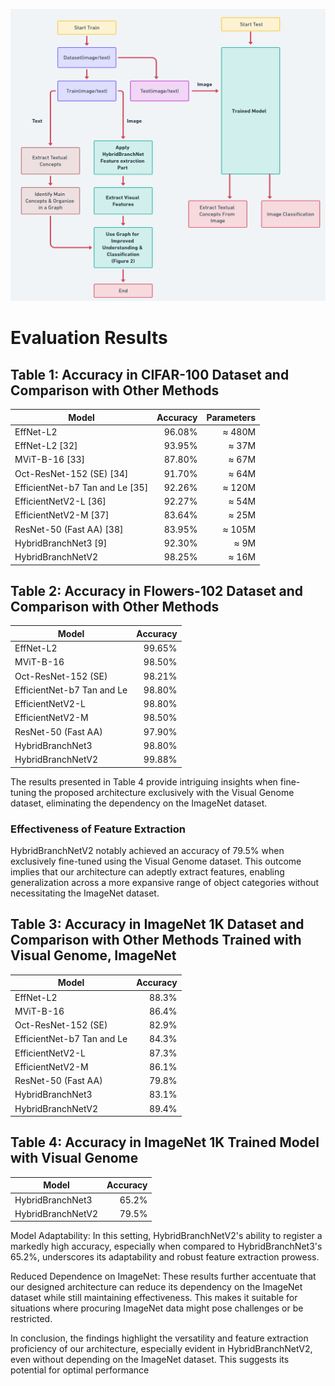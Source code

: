 ![Flowchart Description](Flowchart.png)



# Evaluation Results

## Table 1: Accuracy in CIFAR-100 Dataset and Comparison with Other Methods

| Model                               | Accuracy | Parameters |
|-------------------------------------|---------:|-----------:|
| EffNet-L2                           | 96.08%   | ≈ 480M     |
| EffNet-L2 [32]                      | 93.95%   | ≈ 37M      |
| MViT-B-16 [33]                      | 87.80%   | ≈ 67M      |
| Oct-ResNet-152 (SE) [34]            | 91.70%   | ≈ 64M      |
| EfficientNet-b7 Tan and Le [35]     | 92.26%   | ≈ 120M     |
| EfficientNetV2-L [36]               | 92.27%   | ≈ 54M      |
| EfficientNetV2-M [37]               | 83.64%   | ≈ 25M      |
| ResNet-50 (Fast AA) [38]            | 83.95%   | ≈ 105M     |
| HybridBranchNet3 [9]                | 92.30%   | ≈ 9M       |
| HybridBranchNetV2                   | 98.25%   | ≈ 16M      |

## Table 2: Accuracy in Flowers-102 Dataset and Comparison with Other Methods

| Model                               | Accuracy |
|-------------------------------------|---------:|
| EffNet-L2                           | 99.65%   |
| MViT-B-16                           | 98.50%   |
| Oct-ResNet-152 (SE)                 | 98.21%   |
| EfficientNet-b7 Tan and Le          | 98.80%   |
| EfficientNetV2-L                    | 98.80%   |
| EfficientNetV2-M                    | 98.50%   |
| ResNet-50 (Fast AA)                 | 97.90%   |
| HybridBranchNet3                    | 98.80%   |
| HybridBranchNetV2                   | 99.88%   |

The results presented in Table 4 provide intriguing insights when fine-tuning the proposed architecture exclusively with the Visual Genome dataset, eliminating the dependency on the ImageNet dataset.

### Effectiveness of Feature Extraction

HybridBranchNetV2 notably achieved an accuracy of 79.5% when exclusively fine-tuned using the Visual Genome dataset. This outcome implies that our architecture can adeptly extract features, enabling generalization across a more expansive range of object categories without necessitating the ImageNet dataset.

## Table 3: Accuracy in ImageNet 1K Dataset and Comparison with Other Methods Trained with Visual Genome, ImageNet

| Model                               | Accuracy |
|-------------------------------------|---------:|
| EffNet-L2                           | 88.3%    |
| MViT-B-16                           | 86.4%    |
| Oct-ResNet-152 (SE)                 | 82.9%    |
| EfficientNet-b7 Tan and Le          | 84.3%    |
| EfficientNetV2-L                    | 87.3%    |
| EfficientNetV2-M                    | 86.1%    |
| ResNet-50 (Fast AA)                 | 79.8%    |
| HybridBranchNet3                    | 83.1%    |
| HybridBranchNetV2                   | 89.4%    |

## Table 4: Accuracy in ImageNet 1K Trained Model with Visual Genome

| Model              | Accuracy |
|--------------------|---------:|
| HybridBranchNet3   | 65.2%    |
| HybridBranchNetV2  | 79.5%    |

Model Adaptability: In this setting, HybridBranchNetV2's ability to register a markedly high accuracy, especially when compared to HybridBranchNet3's 65.2%, underscores its adaptability and robust feature extraction prowess.

Reduced Dependence on ImageNet: These results further accentuate that our designed architecture can reduce its dependency on the ImageNet dataset while still maintaining effectiveness. This makes it suitable for situations where procuring ImageNet data might pose challenges or be restricted.

In conclusion, the findings highlight the versatility and feature extraction proficiency of our architecture, especially evident in HybridBranchNetV2, even without depending on the ImageNet dataset. This suggests its potential for optimal performance
